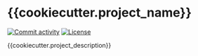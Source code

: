 # {{cookiecutter.project_name}}

[![Commit activity](https://img.shields.io/github/commit-activity/m/datagems-eosc/{{cookiecutter.project_name}})](https://img.shields.io/github/commit-activity/m/datagems-eosc/{{cookiecutter.project_name}})
[![License](https://img.shields.io/github/license/datagems-eosc/{{cookiecutter.project_name}})](https://img.shields.io/github/license/datagems-eosc/{{cookiecutter.project_name}})

{{cookiecutter.project_description}}

